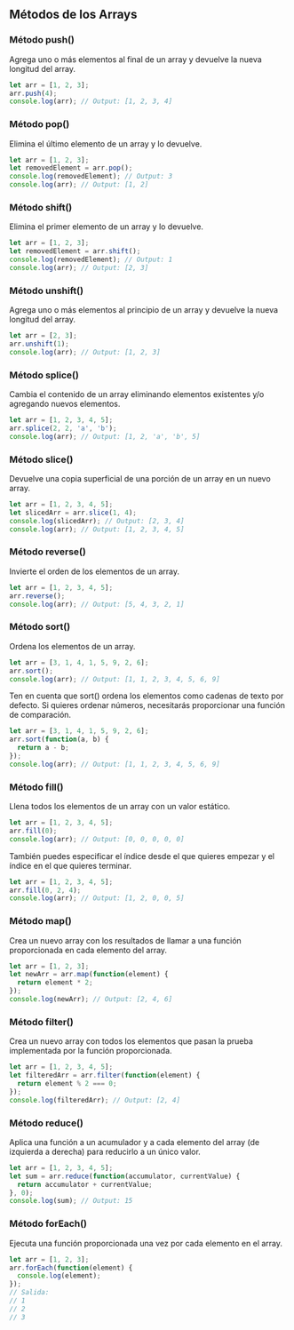 
## Métodos de los Arrays

### Método push()

Agrega uno o más elementos al final de un array y devuelve la nueva longitud del array.

```js
let arr = [1, 2, 3];
arr.push(4);
console.log(arr); // Output: [1, 2, 3, 4]
```

### Método pop()

Elimina el último elemento de un array y lo devuelve.

```js
let arr = [1, 2, 3];
let removedElement = arr.pop();
console.log(removedElement); // Output: 3
console.log(arr); // Output: [1, 2]
```

### Método shift()

Elimina el primer elemento de un array y lo devuelve.

```js
let arr = [1, 2, 3];
let removedElement = arr.shift();
console.log(removedElement); // Output: 1
console.log(arr); // Output: [2, 3]
```

### Método unshift()

Agrega uno o más elementos al principio de un array y devuelve la nueva longitud del array.

```js
let arr = [2, 3];
arr.unshift(1);
console.log(arr); // Output: [1, 2, 3]
```

### Método splice()

Cambia el contenido de un array eliminando elementos existentes y/o agregando nuevos elementos.

```js
let arr = [1, 2, 3, 4, 5];
arr.splice(2, 2, 'a', 'b');
console.log(arr); // Output: [1, 2, 'a', 'b', 5]
```

### Método slice()

Devuelve una copia superficial de una porción de un array en un nuevo array.

```js
let arr = [1, 2, 3, 4, 5];
let slicedArr = arr.slice(1, 4);
console.log(slicedArr); // Output: [2, 3, 4]
console.log(arr); // Output: [1, 2, 3, 4, 5]
```

### Método reverse()

Invierte el orden de los elementos de un array.

```js
let arr = [1, 2, 3, 4, 5];
arr.reverse();
console.log(arr); // Output: [5, 4, 3, 2, 1]
```

### Método sort()

Ordena los elementos de un array.

```js
let arr = [3, 1, 4, 1, 5, 9, 2, 6];
arr.sort();
console.log(arr); // Output: [1, 1, 2, 3, 4, 5, 6, 9]
```

Ten en cuenta que sort() ordena los elementos como cadenas de texto por defecto. Si quieres ordenar números, necesitarás proporcionar una función de comparación.

```js
let arr = [3, 1, 4, 1, 5, 9, 2, 6];
arr.sort(function(a, b) {
  return a - b;
});
console.log(arr); // Output: [1, 1, 2, 3, 4, 5, 6, 9]
```

### Método fill()

Llena todos los elementos de un array con un valor estático.

```js
let arr = [1, 2, 3, 4, 5];
arr.fill(0);
console.log(arr); // Output: [0, 0, 0, 0, 0]
```

También puedes especificar el índice desde el que quieres empezar y el índice en el que quieres terminar.

```js
let arr = [1, 2, 3, 4, 5];
arr.fill(0, 2, 4);
console.log(arr); // Output: [1, 2, 0, 0, 5]
```

### Método map()

Crea un nuevo array con los resultados de llamar a una función proporcionada en cada elemento del array.

```js
let arr = [1, 2, 3];
let newArr = arr.map(function(element) {
  return element * 2;
});
console.log(newArr); // Output: [2, 4, 6]
```

### Método filter()

Crea un nuevo array con todos los elementos que pasan la prueba implementada por la función proporcionada.

```js
let arr = [1, 2, 3, 4, 5];
let filteredArr = arr.filter(function(element) {
  return element % 2 === 0;
});
console.log(filteredArr); // Output: [2, 4]
```

### Método reduce()

Aplica una función a un acumulador y a cada elemento del array (de izquierda a derecha) para reducirlo a un único valor.

```js
let arr = [1, 2, 3, 4, 5];
let sum = arr.reduce(function(accumulator, currentValue) {
  return accumulator + currentValue;
}, 0);
console.log(sum); // Output: 15
```

### Método forEach()

Ejecuta una función proporcionada una vez por cada elemento en el array.

```js
let arr = [1, 2, 3];
arr.forEach(function(element) {
  console.log(element);
});
// Salida:
// 1
// 2
// 3
```